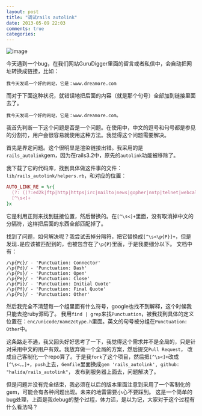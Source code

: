 ```yaml
---
layout: post
title: "调试rails autolink"
date: 2013-05-09 22:03
comments: true
categories: 
---
```


![image](http://i.imgur.com/GIQYpux.jpg)

今天遇到一个bug，在我们网站GuruDigger里面的留言或者私信中，会自动把网址转换成链接，比如：


    我今天发现一个好的网站，它是：www.dreamore.com


而对于下面这种状况，就错误地把后面的内容（就是那个句号）全部加到链接里面去了。

    我今天发现一个好的网站，它是：www.dreamore.com。


我首先判断一下这个问题是否是一个问题。在使用中，中文的逗号和句号都是参见的分割符，用户会很容易就使用这种方法。我觉得这个问题需要解决。

首先是界定问题。这个很明显是渲染链接出错。我采用的是`rails_autolink`gem，因为在rails3.2中，原先的`autolink`功能被移除了。

我下载了它的代码库，找到具体做这件事的文件：`lib/rails_autolink/helpers.rb`，和对应的位置：

```ruby
AUTO_LINK_RE = %r{
  (?: ((?:ed2k|ftp|http|https|irc|mailto|news|gopher|nntp|telnet|webcal|xmpp|callto|feed|svn|urn|aim|rsync|tag|ssh|sftp|rtsp|afs|file):)// | www\. )
  [^\s<]+
}x
```

它是利用正则来找到链接位置，然后替换的。在`[^\s<]+`里面，没有取消掉中文的分隔符，这样把后面的东西全部匹配掉了。

找到了问题，如何解决呢？我尝试去掉分隔符，把它替换成`[^\s<\p{P}]+`，但是发现`.`是应该被匹配到的，也被包含在了`\p{P}`里面，于是我要细分以下。
文档中有：

    /\p{Pc}/ - 'Punctuation: Connector'
    /\p{Pd}/ - 'Punctuation: Dash'
    /\p{Ps}/ - 'Punctuation: Open'
    /\p{Pe}/ - 'Punctuation: Close'
    /\p{Pi}/ - 'Punctuation: Initial Quote'
    /\p{Pf}/ - 'Punctuation: Final Quote'
    /\p{Po}/ - 'Punctuation: Other'
    
然后我完全不清楚每一个组里面有什么符号，google也找不到解释，这个时候我只能去挖ruby源码了。
我用`find | grep`来找`Punctuation`，被我找到具体的定义位置在：`enc/unicode/name2ctype.h`里面。英文的句号被分组在`Punctuation: Other`中。

这条路走不通，我又回头好好思考了一下，我觉得这个需求并不是全局的，只是针对采用中文的用户有效。我放弃做一个全局的方案，然后提交`Pull Request`，
改成自己客制化一个repo算了。于是我`fork`了这个项目，然后把`[^\s<]+`改成`[^\s<，。]+`，`push`上去，`Gemfile`里面换成`gem 'rails_autolink', github: "halida/rails_autolink"`，
发布到服务器上面去，问题解决了。

但是问题并没有完全结束，我必须在以后的版本里面注意到采用了一个客制化的gem，可能会有各种问题出现。未来的地雷需要小心不要踩到。
这是一个简单的bug处理，上面是我debug的整个过程，体力活，是以为记，大家对于这个过程有什么看法吗？



